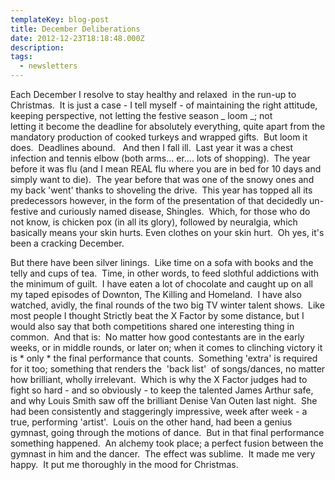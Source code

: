 ```yaml
---
templateKey: blog-post
title: December Deliberations
date: 2012-12-23T18:18:48.000Z
description:
tags:
  - newsletters
---
```


Each December I resolve to stay healthy and relaxed  in the run-up to Christmas.  It is just a case - I tell myself - of maintaining the right attitude, keeping perspective, not letting the festive season _ loom _; not letting it become the deadline for absolutely everything, quite apart from the mandatory production of cooked turkeys and wrapped gifts.  But loom it does.  Deadlines abound.   And then I fall ill.  Last year it was a chest infection and tennis elbow (both arms... er.... lots of shopping).  The year before it was flu (and I mean REAL flu where you are in bed for 10 days and simply want to die).  The year before that was one of the snowy ones and my back 'went' thanks to shoveling the drive.  This year has topped all its predecessors however, in the form of the presentation of that decidedly un-festive and curiously named disease, Shingles.  Which, for those who do not know, is chicken pox (in all its glory), followed by neuralgia, which basically means your skin hurts. Even clothes on your skin hurt.  Oh yes, it's been a cracking December.

But there have been silver linings.  Like time on a sofa with books and the telly and cups of tea.  Time, in other words, to feed slothful addictions with the minimum of guilt.  I have eaten a lot of chocolate and caught up on all my taped episodes of Downton, The Killing and Homeland.  I have also watched, avidly, the final rounds of the two big TV winter talent shows.  Like most people I thought Strictly beat the X Factor by some distance, but I would also say that both competitions shared one interesting thing in common.  And that is:  No matter how good contestants are in the early weeks, or in middle rounds, or later on; when it comes to clinching victory it is * only * the final performance that counts.  Something 'extra' is required for it too; something that renders the  'back list'  of songs/dances, no matter how brilliant, wholly irrelevant.  Which is why the X Factor judges had to fight so hard - and so obviously - to keep the talented James Arthur safe, and why Louis Smith saw off the brilliant Denise Van Outen last night.  She had been consistently and staggeringly impressive, week after week - a true, performing 'artist'.  Louis on the other hand, had been a genius gymnast, going through the motions of dance.  But in that final performance something happened.  An alchemy took place; a perfect fusion between the gymnast in him and the dancer.  The effect was sublime.  It made me very happy.  It put me thoroughly in the mood for Christmas.
